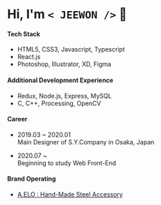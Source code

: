 # Hi, I'm `< JEEWON />`  👻

#### Tech Stack
  + HTML5, CSS3, Javascript, Typescript
  + React.js
  + Photoshop, Illustrator, XD, Figma
  
#### Additional Development Experience
  + Redux, Node.js, Express, MySQL
  + C, C++, Processing, OpenCV
  
#### Career
  + 2019.03 ~ 2020.01<br/>
    Main Designer of S.Y.Company in Osaka, Japan
    
  + 2020.07 ~ <br/>
    Beginning to study Web Front-End
  
#### Brand Operating
  + [A.ELO : Hand-Made Steel Accessory](https://www.idus.com/a-elo)
